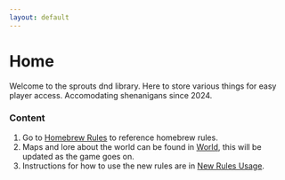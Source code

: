```yaml
---
layout: default
---
```

# Home
Welcome to the sprouts dnd library. Here to store various things for easy player access.
Accomodating shenanigans since 2024.

### Content
1. Go to [Homebrew Rules](articles/homebrew_rules.md) to reference homebrew rules.
2. Maps and lore about the world can be found in [World](articles/world_info.md), this will be updated as the game goes on.
3. Instructions for how to use the new rules are in [New Rules Usage](articles/new_rules.md).
